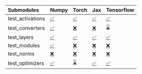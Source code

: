 | Submodules       | Numpy                                                                                                                           | Torch                                                                                                                           | Jax                                                                                                                             | Tensorflow                                                                                                                      |
|:-----------------|:--------------------------------------------------------------------------------------------------------------------------------|:--------------------------------------------------------------------------------------------------------------------------------|:--------------------------------------------------------------------------------------------------------------------------------|:--------------------------------------------------------------------------------------------------------------------------------|
| test_activations | <a href="https://github.com/unifyai/ivy/runs/7851343234?check_suite_focus=true" rel="noopener noreferrer" target="_blank">✅</a> | <a href="https://github.com/unifyai/ivy/runs/7851343546?check_suite_focus=true" rel="noopener noreferrer" target="_blank">✅</a> | <a href="https://github.com/unifyai/ivy/runs/7851343840?check_suite_focus=true" rel="noopener noreferrer" target="_blank">✅</a> | <a href="https://github.com/unifyai/ivy/runs/7851344198?check_suite_focus=true" rel="noopener noreferrer" target="_blank">✅</a> |
| test_converters  | <a href="https://github.com/unifyai/ivy/runs/7851343317?check_suite_focus=true" rel="noopener noreferrer" target="_blank">✅</a> | <a href="https://github.com/unifyai/ivy/runs/7851343588?check_suite_focus=true" rel="noopener noreferrer" target="_blank">❌</a> | <a href="https://github.com/unifyai/ivy/runs/7851343900?check_suite_focus=true" rel="noopener noreferrer" target="_blank">❌</a> | <a href="https://github.com/unifyai/ivy/runs/7851344261?check_suite_focus=true" rel="noopener noreferrer" target="_blank">⌛</a> |
| test_layers      | <a href="https://github.com/unifyai/ivy/runs/7851343371?check_suite_focus=true" rel="noopener noreferrer" target="_blank">✅</a> | <a href="https://github.com/unifyai/ivy/runs/7851343627?check_suite_focus=true" rel="noopener noreferrer" target="_blank">✅</a> | <a href="https://github.com/unifyai/ivy/runs/7851343972?check_suite_focus=true" rel="noopener noreferrer" target="_blank">✅</a> | <a href="https://github.com/unifyai/ivy/runs/7851344321?check_suite_focus=true" rel="noopener noreferrer" target="_blank">✅</a> |
| test_modules     | <a href="https://github.com/unifyai/ivy/runs/7851343419?check_suite_focus=true" rel="noopener noreferrer" target="_blank">✅</a> | <a href="https://github.com/unifyai/ivy/runs/7851343669?check_suite_focus=true" rel="noopener noreferrer" target="_blank">❌</a> | <a href="https://github.com/unifyai/ivy/runs/7851344034?check_suite_focus=true" rel="noopener noreferrer" target="_blank">❌</a> | <a href="https://github.com/unifyai/ivy/runs/7851344386?check_suite_focus=true" rel="noopener noreferrer" target="_blank">❌</a> |
| test_norms       | <a href="https://github.com/unifyai/ivy/runs/7851343462?check_suite_focus=true" rel="noopener noreferrer" target="_blank">❌</a> | <a href="https://github.com/unifyai/ivy/runs/7851343727?check_suite_focus=true" rel="noopener noreferrer" target="_blank">❌</a> | <a href="https://github.com/unifyai/ivy/runs/7851344094?check_suite_focus=true" rel="noopener noreferrer" target="_blank">❌</a> | <a href="https://github.com/unifyai/ivy/runs/7851344446?check_suite_focus=true" rel="noopener noreferrer" target="_blank">❌</a> |
| test_optimizers  | <a href="https://github.com/unifyai/ivy/runs/7851343516?check_suite_focus=true" rel="noopener noreferrer" target="_blank">✅</a> | <a href="https://github.com/unifyai/ivy/runs/7851343787?check_suite_focus=true" rel="noopener noreferrer" target="_blank">⌛</a> | <a href="https://github.com/unifyai/ivy/runs/7851344142?check_suite_focus=true" rel="noopener noreferrer" target="_blank">✅</a> | <a href="https://github.com/unifyai/ivy/runs/7851344515?check_suite_focus=true" rel="noopener noreferrer" target="_blank">✅</a> |